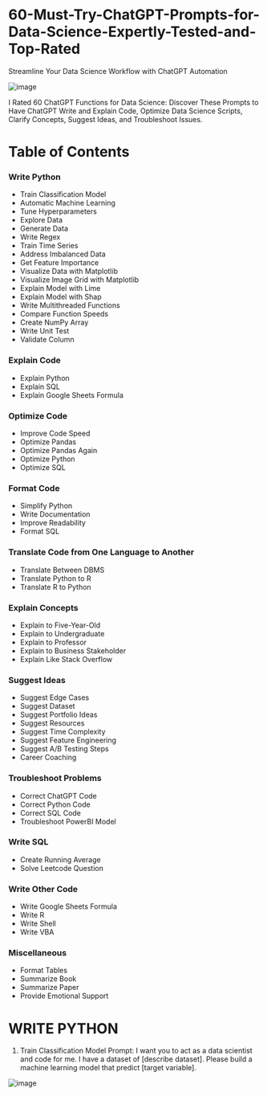 # 60-Must-Try-ChatGPT-Prompts-for-Data-Science-Expertly-Tested-and-Top-Rated
Streamline Your Data Science Workflow with ChatGPT Automation

![image](https://github.com/user-attachments/assets/72e3694d-d4ce-4560-a252-2faae1b4ca74)

I Rated 60 ChatGPT Functions for Data Science: Discover These Prompts to Have ChatGPT Write and Explain Code, Optimize Data Science Scripts, Clarify Concepts, Suggest Ideas, and Troubleshoot Issues.

# Table of Contents

### Write Python
- Train Classification Model
- Automatic Machine Learning
- Tune Hyperparameters
- Explore Data
- Generate Data
- Write Regex
- Train Time Series
- Address Imbalanced Data
- Get Feature Importance
- Visualize Data with Matplotlib
- Visualize Image Grid with Matplotlib
- Explain Model with Lime
- Explain Model with Shap
- Write Multithreaded Functions
- Compare Function Speeds
- Create NumPy Array
- Write Unit Test
- Validate Column

### Explain Code
- Explain Python
- Explain SQL
- Explain Google Sheets Formula
  
### Optimize Code
- Improve Code Speed
- Optimize Pandas
- Optimize Pandas Again
- Optimize Python
- Optimize SQL
  
### Format Code
- Simplify Python
- Write Documentation
- Improve Readability
- Format SQL
  
### Translate Code from One Language to Another
- Translate Between DBMS
- Translate Python to R
- Translate R to Python
  
### Explain Concepts
- Explain to Five-Year-Old
- Explain to Undergraduate
- Explain to Professor
- Explain to Business Stakeholder
- Explain Like Stack Overflow
  
### Suggest Ideas
- Suggest Edge Cases
- Suggest Dataset
- Suggest Portfolio Ideas
- Suggest Resources
- Suggest Time Complexity
- Suggest Feature Engineering
- Suggest A/B Testing Steps
- Career Coaching
  
### Troubleshoot Problems
- Correct ChatGPT Code
- Correct Python Code
- Correct SQL Code
- Troubleshoot PowerBI Model
  
### Write SQL
- Create Running Average
- Solve Leetcode Question

### Write Other Code
- Write Google Sheets Formula
- Write R
- Write Shell
- Write VBA
  
### Miscellaneous
  - Format Tables
  - Summarize Book
  - Summarize Paper
  - Provide Emotional Support

# WRITE PYTHON
1. Train Classification Model
Prompt: I want you to act as a data scientist and code for me. I have a dataset of [describe dataset]. Please build a machine learning model that predict [target variable].

![image](https://github.com/user-attachments/assets/1ead387e-0030-422e-8681-a17371f256db)

